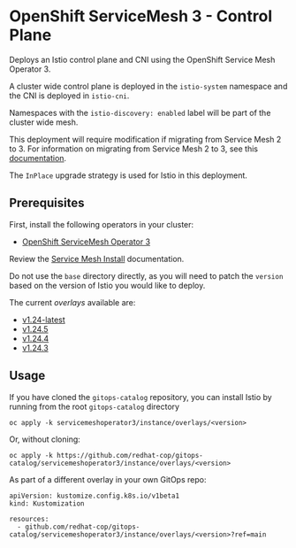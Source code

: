 # OpenShift ServiceMesh 3 - Control Plane

Deploys an Istio control plane and CNI using the OpenShift Service Mesh Operator 3.

A cluster wide control plane is deployed in the `istio-system` namespace and the CNI is deployed in `istio-cni`.

Namespaces with the `istio-discovery: enabled` label will be part of the cluster wide mesh.

This deployment will require modification if migrating from Service Mesh 2 to 3. For information on migrating from Service Mesh 2 to 3, see this [documentation](https://docs.redhat.com/en/documentation/red_hat_openshift_service_mesh/3.0/html/migrating_from_service_mesh_2_to_service_mesh_3).

The `InPlace` upgrade strategy is used for Istio in this deployment.

## Prerequisites

First, install the following operators in your cluster:

- [OpenShift ServiceMesh Operator 3](../operator)

Review the [Service Mesh Install](https://docs.redhat.com/en/documentation/red_hat_openshift_service_mesh/3.0/html/installing/index) documentation.

Do not use the `base` directory directly, as you will need to patch the `version` based on the version of Istio you would like to deploy.

The current *overlays* available are:
* [v1.24-latest](overlays/v1.24-latest)
* [v1.24.5](overlays/v1.24.5)
* [v1.24.4](overlays/v1.24.4)
* [v1.24.3](overlays/v1.24.3)

## Usage

If you have cloned the `gitops-catalog` repository, you can install Istio by running from the root `gitops-catalog` directory

```
oc apply -k servicemeshoperator3/instance/overlays/<version>
```

Or, without cloning:

```
oc apply -k https://github.com/redhat-cop/gitops-catalog/servicemeshoperator3/instance/overlays/<version>
```

As part of a different overlay in your own GitOps repo:

```
apiVersion: kustomize.config.k8s.io/v1beta1
kind: Kustomization

resources:
  - github.com/redhat-cop/gitops-catalog/servicemeshoperator3/instance/overlays/<version>?ref=main
```
